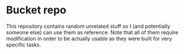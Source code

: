 # Bucket repo

This repository contains random unrelated stuff so I (and potentially someone else) can use them as reference. Note that all of them require modification in order to be actually usable as they were built for very specific tasks.
